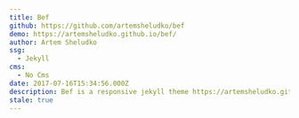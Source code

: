 ```yaml
---
title: Bef
github: https://github.com/artemsheludko/bef
demo: https://artemsheludko.github.io/bef/
author: Artem Sheludko
ssg:
  - Jekyll
cms:
  - No Cms
date: 2017-07-16T15:34:56.000Z
description: Bef is a responsive jekyll theme https://artemsheludko.github.io/bef/
stale: true
---
```

